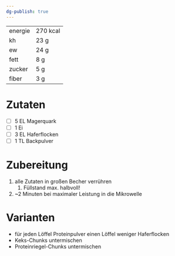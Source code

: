 ```yaml
---
dg-publish: true
---
```


|         |          |
| ------- | -------- |
| energie | 270 kcal |
| kh      | 23 g     |
| ew      | 24 g     |
| fett    | 8 g      |
| zucker  | 5 g      |
| fiber   | 3 g      | 

# Zutaten

- [ ] 5 EL Magerquark
- [ ] 1 Ei
- [ ] 3 EL Haferflocken
- [ ] 1 TL Backpulver

# Zubereitung

1. alle Zutaten in großen Becher verrühren
	1. Füllstand max. halbvoll!
2. ~2 Minuten bei maximaler Leistung in die Mikrowelle

# Varianten

- für jeden Löffel Proteinpulver einen Löffel weniger Haferflocken
- Keks-Chunks untermischen
- Proteinriegel-Chunks untermischen
